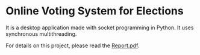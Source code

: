 # Online Voting System for Elections
 It is a desktop application made with socket programming in Python. It uses synchronous multithreading. 
 
 For details on this project, please read the <a href="https://github.com/bandaruashok2/Online-Voting-System/blob/main/Report.pdf">Report.pdf</a>.
